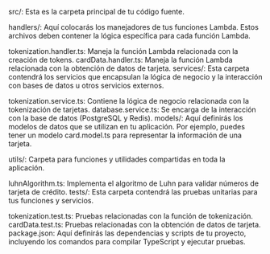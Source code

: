 src/: Esta es la carpeta principal de tu código fuente.

handlers/: Aquí colocarás los manejadores de tus funciones Lambda. Estos archivos deben contener la lógica específica para cada función Lambda.

tokenization.handler.ts: Maneja la función Lambda relacionada con la creación de tokens.
cardData.handler.ts: Maneja la función Lambda relacionada con la obtención de datos de tarjeta.
services/: Esta carpeta contendrá los servicios que encapsulan la lógica de negocio y la interacción con bases de datos u otros servicios externos.

tokenization.service.ts: Contiene la lógica de negocio relacionada con la tokenización de tarjetas.
database.service.ts: Se encarga de la interacción con la base de datos (PostgreSQL y Redis).
models/: Aquí definirás los modelos de datos que se utilizan en tu aplicación. Por ejemplo, puedes tener un modelo card.model.ts para representar la información de una tarjeta.

utils/: Carpeta para funciones y utilidades compartidas en toda la aplicación.

luhnAlgorithm.ts: Implementa el algoritmo de Luhn para validar números de tarjeta de crédito.
tests/: Esta carpeta contendrá las pruebas unitarias para tus funciones y servicios.

tokenization.test.ts: Pruebas relacionadas con la función de tokenización.
cardData.test.ts: Pruebas relacionadas con la obtención de datos de tarjeta.
package.json: Aquí definirás las dependencias y scripts de tu proyecto, incluyendo los comandos para compilar TypeScript y ejecutar pruebas.